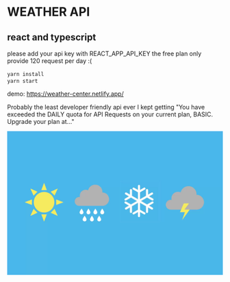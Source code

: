 # WEATHER API

## react and typescript

please add your api key with REACT_APP_API_KEY
the free plan only provide 120 request per day :(

    yarn install
    yarn start

demo: https://weather-center.netlify.app/

Probably the least developer friendly api ever I kept getting "You have exceeded the DAILY quota for API Requests on your current plan, BASIC. Upgrade your plan at..."

![Screenshot](screen.jpg)
